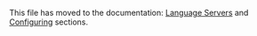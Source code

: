 This file has moved to the documentation: [Language Servers](https://jupyterlab-lsp.readthedocs.io/en/latest/Language%20Servers.html) and [Configuring](https://jlsptest.readthedocs.io/en/latest/Configuring.html) sections.
